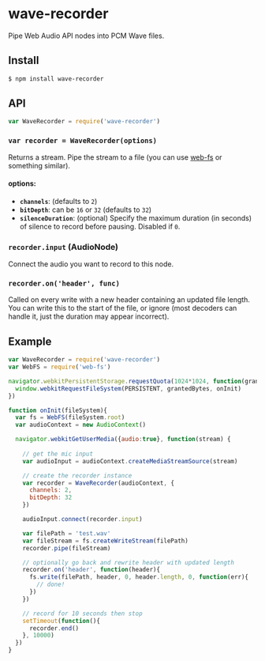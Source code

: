 wave-recorder
===

Pipe Web Audio API nodes into PCM Wave files.

## Install

```bash
$ npm install wave-recorder
```

## API

```js
var WaveRecorder = require('wave-recorder')
```

### `var recorder = WaveRecorder(options)`

Returns a stream. Pipe the stream to a file (you can use [web-fs](https://github.com/mmckegg/web-fs) or something similar).

#### options:
  - **`channels`**: (defaults to `2`)
  - **`bitDepth`**: can be `16` or `32` (defaults to `32`) 
  - **`silenceDuration`**: (optional) Specify the maximum duration (in seconds) of silence to record before pausing. Disabled if `0`.

### `recorder.input` (AudioNode)

Connect the audio you want to record to this node.

### `recorder.on('header', func)`

Called on every write with a new header containing an updated file length. You can write this to the start of the file, or ignore (most decoders can handle it, just the duration may appear incorrect).

## Example

```js
var WaveRecorder = require('wave-recorder')
var WebFS = require('web-fs')

navigator.webkitPersistentStorage.requestQuota(1024*1024, function(grantedBytes) {
  window.webkitRequestFileSystem(PERSISTENT, grantedBytes, onInit)
})

function onInit(fileSystem){
  var fs = WebFS(fileSystem.root)
  var audioContext = new AudioContext()

  navigator.webkitGetUserMedia({audio:true}, function(stream) {
    
    // get the mic input
    var audioInput = audioContext.createMediaStreamSource(stream)

    // create the recorder instance
    var recorder = WaveRecorder(audioContext, {
      channels: 2,
      bitDepth: 32
    })

    audioInput.connect(recorder.input)

    var filePath = 'test.wav'
    var fileStream = fs.createWriteStream(filePath)
    recorder.pipe(fileStream)

    // optionally go back and rewrite header with updated length
    recorder.on('header', function(header){ 
      fs.write(filePath, header, 0, header.length, 0, function(err){
        // done!
      })
    })

    // record for 10 seconds then stop
    setTimeout(function(){
      recorder.end()
    }, 10000)
  })
}
```